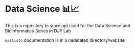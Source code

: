 # Data Science 📊📈
This is a repository to store ppt used for the Data Science and Bioinformatics Series in DJP Lab

`kallisto` documentation is in a dedicated directory/website
